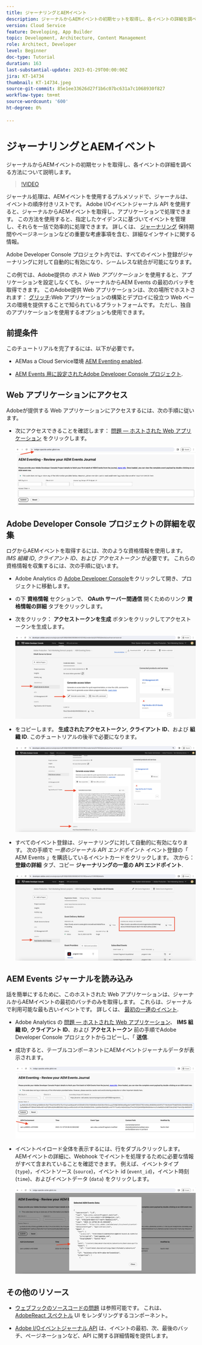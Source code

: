 ```yaml
---
title: ジャーナリングとAEMイベント
description: ジャーナルからAEMイベントの初期セットを取得し、各イベントの詳細を調べる方法について説明します。
version: Cloud Service
feature: Developing, App Builder
topic: Development, Architecture, Content Management
role: Architect, Developer
level: Beginner
doc-type: Tutorial
duration: 163
last-substantial-update: 2023-01-29T00:00:00Z
jira: KT-14734
thumbnail: KT-14734.jpeg
source-git-commit: 85e1ee33626d27f1b6c07bc631a7c1068930f827
workflow-type: tm+mt
source-wordcount: '600'
ht-degree: 0%

---
```



# ジャーナリングとAEMイベント

ジャーナルからAEMイベントの初期セットを取得し、各イベントの詳細を調べる方法について説明します。

>[!VIDEO](https://video.tv.adobe.com/v/3427052?quality=12&learn=on)

ジャーナル処理は、AEMイベントを使用するプルメソッドで、ジャーナルは、イベントの順序付きリストです。 Adobe I/Oイベントジャーナル API を使用すると、ジャーナルからAEMイベントを取得し、アプリケーションで処理できます。 この方法を使用すると、指定したケイデンスに基づいてイベントを管理し、それらを一括で効率的に処理できます。 詳しくは、 [ジャーナリング](https://developer.adobe.com/events/docs/guides/journaling_intro/) 保持期間やページネーションなどの重要な考慮事項を含む、詳細なインサイトに関する情報。

Adobe Developer Console プロジェクト内では、すべてのイベント登録がジャーナリングに対して自動的に有効になり、シームレスな統合が可能になります。

この例では、Adobe提供の _ホスト Web アプリケーション_ を使用すると、アプリケーションを設定しなくても、ジャーナルからAEM Events の最初のバッチを取得できます。 このAdobe提供 Web アプリケーションは、次の場所でホストされます： [グリッチ](https://glitch.com/):Web アプリケーションの構築とデプロイに役立つ Web ベースの環境を提供することで知られているプラットフォームです。 ただし、独自のアプリケーションを使用するオプションも使用できます。

## 前提条件

このチュートリアルを完了するには、以下が必要です。

- AEMas a Cloud Service環境 [AEM Eventing enabled](https://developer.adobe.com/experience-cloud/experience-manager-apis/guides/events/#enable-aem-events-on-your-aem-cloud-service-environment).

- [AEM Events 用に設定されたAdobe Developer Console プロジェクト](https://developer.adobe.com/experience-cloud/experience-manager-apis/guides/events/#how-to-subscribe-to-aem-events-in-the-adobe-developer-console).

## Web アプリケーションにアクセス

Adobeが提供する Web アプリケーションにアクセスするには、次の手順に従います。

- 次にアクセスできることを確認します： [問題 — ホストされた Web アプリケーション](https://indigo-speckle-antler.glitch.me/) をクリックします。

  ![問題 — ホストされた Web アプリケーション](../assets/examples/journaling/glitch-hosted-web-application.png)

## Adobe Developer Console プロジェクトの詳細を収集

ログからAEMイベントを取得するには、次のような資格情報を使用します。 _IMS 組織 ID_, _クライアント ID_、および _アクセストークン_ が必要です。 これらの資格情報を収集するには、次の手順に従います。

- Adobe Analytics の [Adobe Developer Console](https://developer.adobe.com)をクリックして開き、プロジェクトに移動します。

- の下 **資格情報** セクションで、 **OAuth サーバー間通信** 開くためのリンク **資格情報の詳細** タブをクリックします。

- 次をクリック： **アクセストークンを生成** ボタンをクリックしてアクセストークンを生成します。

  ![Adobe Developer Console プロジェクトのアクセストークンの生成](../assets/examples/journaling/adobe-developer-console-project-generate-access-token.png)

- をコピーします。 **生成されたアクセストークン**, **クライアント ID**、および **組織 ID**. このチュートリアルの後半で必要になります。

  ![Adobe Developer Console プロジェクトコピー資格情報](../assets/examples/journaling/adobe-developer-console-project-copy-credentials.png)

- すべてのイベント登録は、ジャーナリングに対して自動的に有効になります。 次の手順で _一意のジャーナル API エンドポイント_ イベント登録の「 AEM Events 」を購読しているイベントカードをクリックします。 次から： **登録の詳細** タブ、コピー **ジャーナリングの一意の API エンドポイント**.

  ![Adobe Developer Console プロジェクトイベントカード](../assets/examples/journaling/adobe-developer-console-project-events-card.png)

## AEM Events ジャーナルを読み込み

話を簡単にするために、このホストされた Web アプリケーションは、ジャーナルからAEMイベントの最初のバッチのみを取得します。 これらは、ジャーナルで利用可能な最も古いイベントです。 詳しくは、 [最初の一連のイベント](https://developer.adobe.com/events/docs/guides/api/journaling_api/#fetching-your-first-batch-of-events-from-the-journal).

- Adobe Analytics の [問題 — ホストされた Web アプリケーション](https://indigo-speckle-antler.glitch.me/)、 **IMS 組織 ID**, **クライアント ID**、および **アクセストークン** 前の手順でAdobe Developer Console プロジェクトからコピーし、「 **送信**.

- 成功すると、テーブルコンポーネントにAEMイベントジャーナルデータが表示されます。

  ![AEM Events ジャーナルデータ](../assets/examples/journaling/load-journal.png)

- イベントペイロード全体を表示するには、行をダブルクリックします。 AEMイベントの詳細に、Webhook でイベントを処理するために必要な情報がすべて含まれていることを確認できます。 例えば、イベントタイプ (`type`)，イベントソース (`source`)，イベント id (`event_id`)，イベント時刻 (`time`)、およびイベントデータ (`data`) をクリックします。

  ![AEM Event Payload を完了](../assets/examples/journaling/complete-journal-data.png)

## その他のリソース

- [ウェブフックのソースコードの問題](https://glitch.com/edit/#!/indigo-speckle-antler) は参照可能です。 これは、 [AdobeReact スペクトル](https://react-spectrum.adobe.com/react-spectrum/index.html) UI をレンダリングするコンポーネント。

- [Adobe I/Oイベントジャーナル API](https://developer.adobe.com/events/docs/guides/api/journaling_api/) は、イベントの最初、次、最後のバッチ、ページネーションなど、API に関する詳細情報を提供します。
